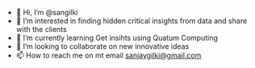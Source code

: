 - 👋 Hi, I’m @sangilki
- 👀 I’m interested in finding hidden critical insights from data and share with the clients
- 🌱 I’m currently learning Get insihts using Quatum Computing
- 💞️ I’m looking to collaborate on new innovative ideas 
- 📫 How to reach me on  mt email sanjaygilki@gmail.com

<!---
sangilki/sangilki is a ✨ special ✨ repository because its `README.md` (this file) appears on your GitHub profile.
You can click the Preview link to take a look at your changes.
--->

